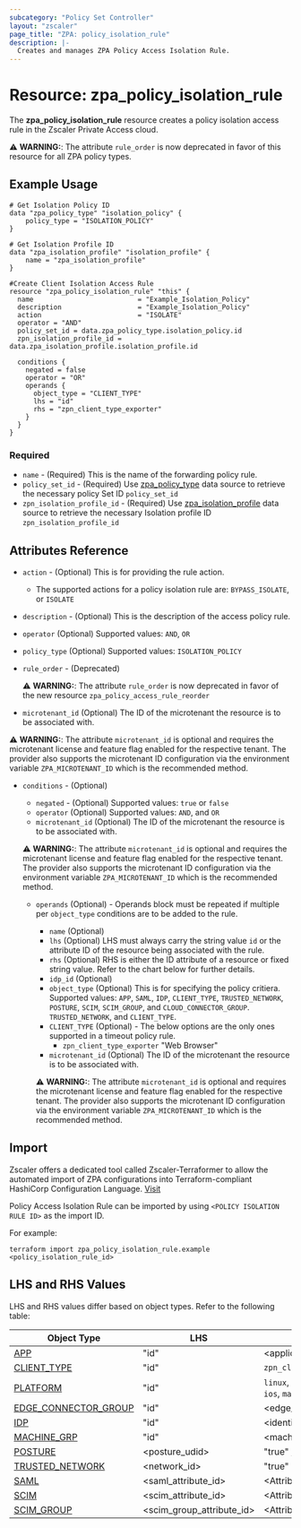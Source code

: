 ```yaml
---
subcategory: "Policy Set Controller"
layout: "zscaler"
page_title: "ZPA: policy_isolation_rule"
description: |-
  Creates and manages ZPA Policy Access Isolation Rule.
---
```


# Resource: zpa_policy_isolation_rule

The **zpa_policy_isolation_rule** resource creates a policy isolation access rule in the Zscaler Private Access cloud.

⚠️ **WARNING:**: The attribute ``rule_order`` is now deprecated in favor of this resource for all ZPA policy types.

## Example Usage

```hcl
# Get Isolation Policy ID
data "zpa_policy_type" "isolation_policy" {
    policy_type = "ISOLATION_POLICY"
}

# Get Isolation Profile ID
data "zpa_isolation_profile" "isolation_profile" {
    name = "zpa_isolation_profile"
}

#Create Client Isolation Access Rule
resource "zpa_policy_isolation_rule" "this" {
  name                          = "Example_Isolation_Policy"
  description                   = "Example_Isolation_Policy"
  action                        = "ISOLATE"
  operator = "AND"
  policy_set_id = data.zpa_policy_type.isolation_policy.id
  zpn_isolation_profile_id = data.zpa_isolation_profile.isolation_profile.id

  conditions {
    negated = false
    operator = "OR"
    operands {
      object_type = "CLIENT_TYPE"
      lhs = "id"
      rhs = "zpn_client_type_exporter"
    }
  }
}
```

### Required

* `name` - (Required) This is the name of the forwarding policy rule.
* `policy_set_id` - (Required) Use [zpa_policy_type](https://registry.terraform.io/providers/zscaler/zpa/latest/docs/data-sources/zpa_policy_type) data source to retrieve the necessary policy Set ID ``policy_set_id``
* `zpn_isolation_profile_id` - (Required) Use [zpa_isolation_profile](https://registry.terraform.io/providers/zscaler/zpa/latest/docs/data-sources/zpa_isolation_profile) data source to retrieve the necessary Isolation profile ID ``zpn_isolation_profile_id``

## Attributes Reference

* `action` - (Optional) This is for providing the rule action.
  * The supported actions for a policy isolation rule are: ``BYPASS_ISOLATE``, or ``ISOLATE``
* `description` - (Optional) This is the description of the access policy rule.
* `operator` (Optional) Supported values: ``AND``, ``OR``
* `policy_type` (Optional) Supported values: ``ISOLATION_POLICY``
* `rule_order` - (Deprecated)

    ⚠️ **WARNING:**: The attribute ``rule_order`` is now deprecated in favor of the new resource ``zpa_policy_access_rule_reorder``
* `microtenant_id` (Optional) The ID of the microtenant the resource is to be associated with.

⚠️ **WARNING:**: The attribute ``microtenant_id`` is optional and requires the microtenant license and feature flag enabled for the respective tenant. The provider also supports the microtenant ID configuration via the environment variable `ZPA_MICROTENANT_ID` which is the recommended method.

* `conditions` - (Optional)
  * `negated` - (Optional) Supported values: ``true`` or ``false``
  * `operator` (Optional) Supported values: ``AND``, and ``OR``
  * `microtenant_id` (Optional) The ID of the microtenant the resource is to be associated with.

  ⚠️ **WARNING:**: The attribute ``microtenant_id`` is optional and requires the microtenant license and feature flag enabled for the respective tenant. The provider also supports the microtenant ID configuration via the environment variable `ZPA_MICROTENANT_ID` which is the recommended method.

  * `operands` (Optional) - Operands block must be repeated if multiple per `object_type` conditions are to be added to the rule.
    * `name` (Optional)
    * `lhs` (Optional) LHS must always carry the string value ``id`` or the attribute ID of the resource being associated with the rule.
    * `rhs` (Optional) RHS is either the ID attribute of a resource or fixed string value. Refer to the chart below for further details.
    * `idp_id` (Optional)
    * `object_type` (Optional) This is for specifying the policy critiera. Supported values: `APP`, `SAML`, `IDP`, `CLIENT_TYPE`, `TRUSTED_NETWORK`, `POSTURE`, `SCIM`, `SCIM_GROUP`, and `CLOUD_CONNECTOR_GROUP`. `TRUSTED_NETWORK`, and `CLIENT_TYPE`.
    * `CLIENT_TYPE` (Optional) - The below options are the only ones supported in a timeout policy rule.
      * ``zpn_client_type_exporter`` "Web Browser"
    * `microtenant_id` (Optional) The ID of the microtenant the resource is to be associated with.

    ⚠️ **WARNING:**: The attribute ``microtenant_id`` is optional and requires the microtenant license and feature flag enabled for the respective tenant. The provider also supports the microtenant ID configuration via the environment variable `ZPA_MICROTENANT_ID` which is the recommended method.

## Import

Zscaler offers a dedicated tool called Zscaler-Terraformer to allow the automated import of ZPA configurations into Terraform-compliant HashiCorp Configuration Language.
[Visit](https://github.com/zscaler/zscaler-terraformer)

Policy Access Isolation Rule can be imported by using `<POLICY ISOLATION RULE ID>` as the import ID.

For example:

```shell
terraform import zpa_policy_isolation_rule.example <policy_isolation_rule_id>
```

## LHS and RHS Values

LHS and RHS values differ based on object types. Refer to the following table:

| Object Type | LHS| RHS
|----------|-----------|----------
| [APP](https://registry.terraform.io/providers/zscaler/zpa/latest/docs/resources/zpa_application_segment) | "id" | <application_segment_ID> |
| [CLIENT_TYPE](https://registry.terraform.io/providers/zscaler/zpa/latest/docs/resources/zpa_application_segment_browser_access) | "id" | ``zpn_client_type_exporter`` |
| [PLATFORM](https://registry.terraform.io/providers/zscaler/zpa/latest/docs/resources/zpa_application_segment_browser_access) | "id" | ``linux``, ``android``, ``windows``, ``ios``, ``mac`` |
| [EDGE_CONNECTOR_GROUP](https://registry.terraform.io/providers/zscaler/zpa/latest/docs/data-sources/zpa_cloud_connector_group) | "id" | <edge_connector_ID> |
| [IDP](https://registry.terraform.io/providers/zscaler/zpa/latest/docs/data-sources/zpa_idp_controller) | "id" | <identity_provider_ID> |
| [MACHINE_GRP](https://registry.terraform.io/providers/zscaler/zpa/latest/docs/data-sources/zpa_machine_group) | "id" | <machine_group_ID> |
| [POSTURE](https://registry.terraform.io/providers/zscaler/zpa/latest/docs/data-sources/zpa_posture_profile) | <posture_udid>  | "true" / "false" |
| [TRUSTED_NETWORK](https://registry.terraform.io/providers/zscaler/zpa/latest/docs/data-sources/zpa_trusted_network) | <network_id>  | "true" |
| [SAML](https://registry.terraform.io/providers/zscaler/zpa/latest/docs/data-sources/zpa_saml_attribute) | <saml_attribute_id>  | <Attribute_value_to_match> |
| [SCIM](https://registry.terraform.io/providers/zscaler/zpa/latest/docs/data-sources/zpa_scim_attribute_header) | <scim_attribute_id>  | <Attribute_value_to_match>  |
| [SCIM_GROUP](https://registry.terraform.io/providers/zscaler/zpa/latest/docs/data-sources/zpa_scim_groups) | <scim_group_attribute_id>  | <Attribute_value_to_match>  |
